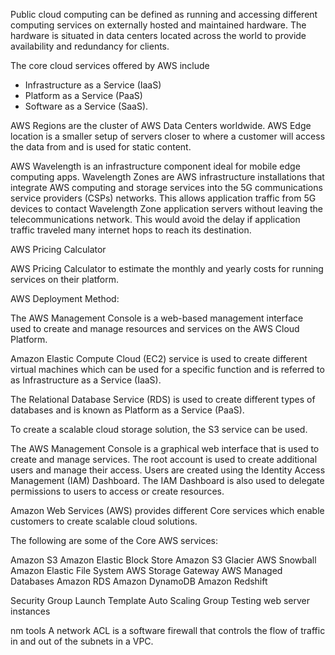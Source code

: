 Public cloud computing can be defined as running and accessing different computing services on externally hosted and maintained hardware. The hardware is situated in data centers located across the world to provide availability and redundancy for clients.

The core cloud services offered by AWS include 
- Infrastructure as a Service (IaaS)
- Platform as a Service (PaaS)
- Software as a Service (SaaS).

AWS Regions are the cluster of AWS Data Centers worldwide.
AWS Edge location is a smaller setup of servers closer to where a customer will access the data from and is used for static content.

AWS Wavelength is an infrastructure component ideal for mobile edge computing apps. Wavelength Zones are AWS infrastructure installations that integrate AWS computing and storage services into the 5G communications service providers (CSPs) networks. This allows application traffic from 5G devices to contact Wavelength Zone application servers without leaving the telecommunications network. This would avoid the delay if application traffic traveled many internet hops to reach its destination.

 AWS Pricing Calculator
 
 AWS Pricing Calculator to estimate the monthly and yearly costs for running services on their platform.

 AWS Deployment Method:

 The AWS Management Console is a web-based management interface used to create and manage resources and services on the AWS Cloud Platform. 

 Amazon Elastic Compute Cloud (EC2) service is used to create different virtual machines which can be used for a specific function and is referred to as Infrastructure as a Service (IaaS).

The Relational Database Service (RDS) is used to create different types of databases and is known as Platform as a Service (PaaS).

To create a scalable cloud storage solution, the S3 service can be used.

The AWS Management Console is a graphical web interface that is used to create and manage services.
The root account is used to create additional users and manage their access.
Users are created using the Identity Access Management (IAM) Dashboard.
The IAM Dashboard is also used to delegate permissions to users to access or create resources.

Amazon Web Services (AWS) provides different Core services which enable customers to create scalable cloud solutions.

The following are some of the Core AWS services:

Amazon S3
Amazon Elastic Block Store
Amazon S3 Glacier
AWS Snowball
Amazon Elastic File System
AWS Storage Gateway
AWS Managed Databases
Amazon RDS
Amazon DynamoDB
Amazon Redshift


Security Group
Launch Template
Auto Scaling Group
Testing web server instances

nm tools
A network ACL is a software firewall that controls the flow of traffic in and out of the subnets in a VPC.

